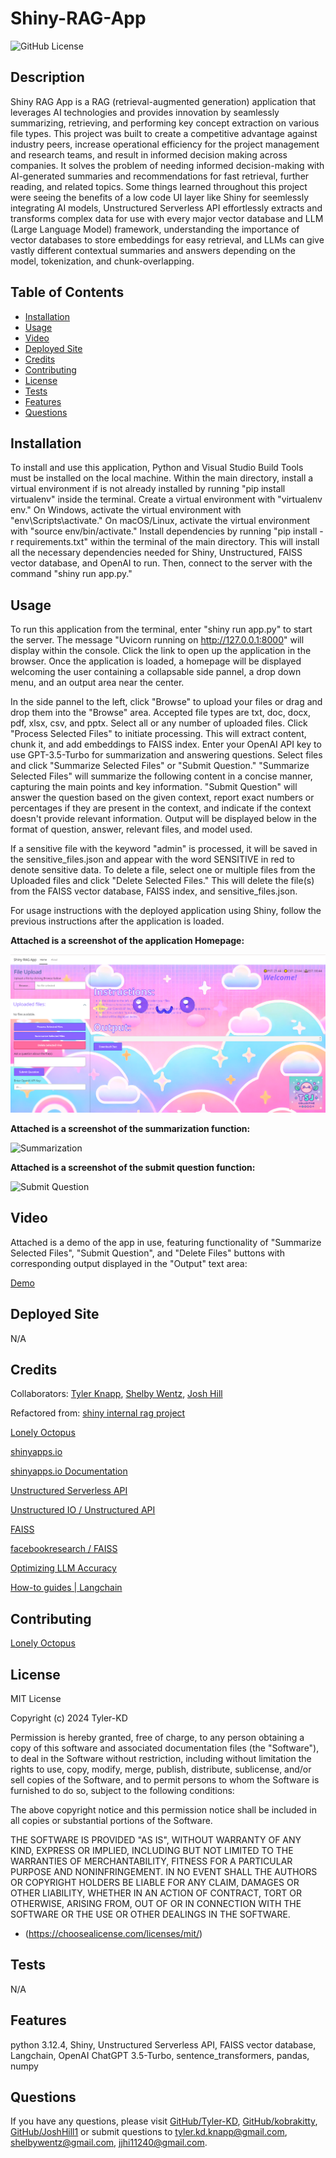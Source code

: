 # Shiny-RAG-App

![GitHub License](https://img.shields.io/badge/license-MIT-default.svg)

## Description

Shiny RAG App is a RAG (retrieval-augmented generation) application that leverages AI technologies and provides innovation by seamlessly summarizing, retrieving, and performing key concept extraction on various file types. This project was built to create a competitive advantage against industry peers, increase operational efficiency for the project management and research teams, and result in informed decision making across companies. It solves the problem of needing informed decision-making with AI-generated summaries and recommendations for fast retrieval, further reading, and related topics. Some things learned throughout this project were seeing the benefits of a low code UI layer like Shiny for seemlessly integrating AI models, Unstructured Serverless API effortlessly extracts and transforms complex data for use with every major vector database and LLM (Large Language Model) framework, understanding the importance of vector databases to store embeddings for easy retrieval, and LLMs can give vastly different contextual summaries and answers depending on the model, tokenization, and chunk-overlapping.

## Table of Contents

* [Installation](#installation)
* [Usage](#usage)
* [Video](#video)
* [Deployed Site](#deployed-site)
* [Credits](#credits)
* [Contributing](#contributing)
* [License](#license)
* [Tests](#tests)
* [Features](#features)
* [Questions](#questions)

## Installation

To install and use this application, Python and Visual Studio Build Tools must be installed on the local machine. Within the main directory, install a virtual environment if is not already installed by running "pip install virtualenv" inside the terminal. Create a virtual environment with "virtualenv env." On Windows, activate the virtual environment with "env\Scripts\activate." On macOS/Linux, activate the virtual environment with "source env/bin/activate." Install dependencies by running "pip install -r requirements.txt" within the terminal of the main directory. This will install all the necessary dependencies needed for Shiny, Unstructured, FAISS vector database, and OpenAI to run. Then, connect to the server with the command "shiny run app.py."

## Usage

To run this application from the terminal, enter "shiny run app.py" to start the server. The message "Uvicorn running on http://127.0.0.1:8000" will display within the console. Click the link to open up the application in the browser. Once the application is loaded, a homepage will be displayed welcoming the user containing a collapsable side pannel, a drop down menu, and an output area near the center.

In the side pannel to the left, click "Browse" to upload your files or drag and drop them into the "Browse" area. Accepted file types are txt, doc, docx, pdf, xlsx, csv, and pptx. Select all or any number of uploaded files. Click "Process Selected Files" to initiate processing. This will extract content, chunk it, and add embeddings to FAISS index. Enter your OpenAI API key to use GPT-3.5-Turbo for summarization and answering questions. Select files and click "Summarize Selected Files" or "Submit Question." "Summarize Selected Files" will summarize the following content in a concise manner, capturing the main points and key information. "Submit Question" will answer the question based on the given context, report exact numbers or percentages if they are present in the context, and indicate if the context doesn't provide relevant information. Output will be displayed below in the format of question, answer, relevant files, and model used.

If a sensitive file with the keyword "admin" is processed, it will be saved in the sensitive_files.json and appear with the word SENSITIVE in red to denote sensitive data. To delete a file, select one or multiple files from the Uploaded files and click "Delete Selected Files." This will delete the file(s) from the FAISS vector database, FAISS index, and sensitive_files.json.

For usage instructions with the deployed application using Shiny, follow the previous instructions after the application is loaded.

**Attached is a screenshot of the application Homepage:**

![Homepage](www/Shiny%20RAG%20App%20Homepage.png)

**Attached is a screenshot of the summarization function:**

![Summarization](www/Shiny%20Internal%20RAG%20Project%20-%20Summarization.png)

**Attached is a screenshot of the submit question function:**

![Submit Question](www/Shiny%20Internal%20RAG%20Project%20-%20Submit%20Question.png)

## Video

Attached is a demo of the app in use, featuring functionality of "Summarize Selected Files", "Submit Question", and "Delete Files" buttons with corresponding output displayed in the "Output" text area:

[Demo](https://drive.google.com/file/d/1sDZRD6lRGl12DdQxakLJdLplt-T9JYVs/view?usp=sharing)

## Deployed Site

N/A

## Credits

Collaborators: [Tyler Knapp](https://github.com/Tyler-KD), [Shelby Wentz](https://github.com/kobrakitty), [Josh Hill](https://github.com/JoshHill1)

Refactored from: [shiny internal rag project](https://github.com/Tyler-KD/shiny-internal-rag-project)

[Lonely Octopus](https://www.lonelyoctopus.com/)

[shinyapps.io](https://www.shinyapps.io/)

[shinyapps.io Documentation](https://docs.posit.co/shinyapps.io/guide/index.html)

[Unstructured Serverless API](https://docs.unstructured.io/api-reference/api-services/saas-api-development-guide)

[Unstructured IO / Unstructured API](https://github.com/Unstructured-IO/unstructured-api)

[FAISS](https://ai.meta.com/tools/faiss/)

[facebookresearch / FAISS](https://github.com/facebookresearch/faiss)

[Optimizing LLM Accuracy](https://platform.openai.com/docs/guides/optimizing-llm-accuracy)

[How-to guides | Langchain](https://python.langchain.com/v0.2/docs/how_to/#llms)

## Contributing

[Lonely Octopus](https://www.lonelyoctopus.com/)

## License

MIT License

Copyright (c) 2024 Tyler-KD

Permission is hereby granted, free of charge, to any person obtaining a copy
of this software and associated documentation files (the "Software"), to deal
in the Software without restriction, including without limitation the rights
to use, copy, modify, merge, publish, distribute, sublicense, and/or sell
copies of the Software, and to permit persons to whom the Software is
furnished to do so, subject to the following conditions:

The above copyright notice and this permission notice shall be included in all
copies or substantial portions of the Software.

THE SOFTWARE IS PROVIDED "AS IS", WITHOUT WARRANTY OF ANY KIND, EXPRESS OR
IMPLIED, INCLUDING BUT NOT LIMITED TO THE WARRANTIES OF MERCHANTABILITY,
FITNESS FOR A PARTICULAR PURPOSE AND NONINFRINGEMENT. IN NO EVENT SHALL THE
AUTHORS OR COPYRIGHT HOLDERS BE LIABLE FOR ANY CLAIM, DAMAGES OR OTHER
LIABILITY, WHETHER IN AN ACTION OF CONTRACT, TORT OR OTHERWISE, ARISING FROM,
OUT OF OR IN CONNECTION WITH THE SOFTWARE OR THE USE OR OTHER DEALINGS IN THE
SOFTWARE.

* (https://choosealicense.com/licenses/mit/)

## Tests

N/A

## Features

python 3.12.4, Shiny, Unstructured Serverless API, FAISS vector database, Langchain, OpenAI ChatGPT 3.5-Turbo, sentence_transformers, pandas, numpy

## Questions

If you have any questions, please visit [GitHub/Tyler-KD](https://github.com/Tyler-KD), [GitHub/kobrakitty](https://github.com/kobrakitty), [GitHub/JoshHill1](https://github.com/JoshHill1) or submit questions to tyler.kd.knapp@gmail.com, shelbywentz@gmail.com, jjhi11240@gmail.com.
